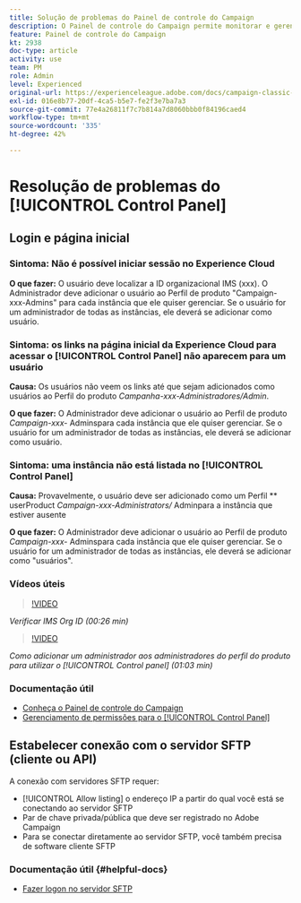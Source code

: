 ```yaml
---
title: Solução de problemas do Painel de controle do Campaign
description: O Painel de controle do Campaign permite monitorar e gerenciar o armazenamento SFTP por instância e endereços IP de lista de permissões.
feature: Painel de controle do Campaign
kt: 2938
doc-type: article
activity: use
team: PM
role: Admin
level: Experienced
original-url: https://experienceleague.adobe.com/docs/campaign-classic-learn/tutorials/administrating/control-panel-acc/trouble-shooting.html
exl-id: 016e8b77-20df-4ca5-b5e7-fe2f3e7ba7a3
source-git-commit: 77e4a26811f7c7b814a7d8060bbb0f84196caed4
workflow-type: tm+mt
source-wordcount: '335'
ht-degree: 42%

---
```


# Resolução de problemas do [!UICONTROL Control Panel]

## Login e página inicial

### Sintoma: Não é possível iniciar sessão no Experience Cloud

**O que fazer:**
O usuário deve localizar a ID organizacional IMS (xxx). O Administrador deve adicionar o usuário ao Perfil de produto &quot;Campaign-xxx-Admins&quot; para cada instância que ele quiser gerenciar. Se o usuário for um administrador de todas as instâncias, ele deverá se adicionar como usuário.

### Sintoma: os links na página inicial da Experience Cloud para acessar o [!UICONTROL Control Panel] não aparecem para um usuário

**Causa:**
Os usuários não veem os links até que sejam adicionados como usuários ao Perfil do produto  _Campanha-xxx-Administradores/Admin_.

**O que fazer:**
O Administrador deve adicionar o usuário ao Perfil de produto  _Campaign-xxx-_  Adminspara cada instância que ele quiser gerenciar. Se o usuário for um administrador de todas as instâncias, ele deverá se adicionar como usuário.

### Sintoma: uma instância não está listada no [!UICONTROL Control Panel]

**Causa:**
Provavelmente, o usuário deve ser adicionado como um Perfil  ** userProduct  _Campaign-xxx-Administrators/_ Adminpara a instância que estiver ausente

**O que fazer:**
O Administrador deve adicionar o usuário ao Perfil de produto  _Campaign-xxx-_  Adminspara cada instância que ele quiser gerenciar. Se o usuário for um administrador de todas as instâncias, ele deverá se adicionar como &quot;usuários&quot;.

### Vídeos úteis

>[!VIDEO](https://video.tv.adobe.com/v/27183?quality=12)

*Verificar IMS Org ID (00:26 min)*

>[!VIDEO](https://video.tv.adobe.com/v/27147?quality=12)

*Como adicionar um administrador aos administradores do perfil do produto para utilizar o [!UICONTROL Control panel] (01:03 min)*

### Documentação útil

* [Conheça o Painel de controle do Campaign](https://experienceleague.adobe.com/docs/control-panel/using/control-panel-home.html?lang=pt-BR)
* [Gerenciamento de permissões para o [!UICONTROL Control Panel]](https://experienceleague.adobe.com/docs/control-panel/using/control-panel-home.html?lang=en)

## Estabelecer conexão com o servidor SFTP (cliente ou API)

A conexão com servidores SFTP requer:

* [!UICONTROL Allow listing] o endereço IP a partir do qual você está se conectando ao servidor SFTP
* Par de chave privada/pública que deve ser registrado no Adobe Campaign
* Para se conectar diretamente ao servidor SFTP, você também precisa de software cliente SFTP

### Documentação útil {#helpful-docs}

* [Fazer logon no servidor SFTP](https://experienceleague.adobe.com/docs/control-panel/using/control-panel-home.html?lang=en)
